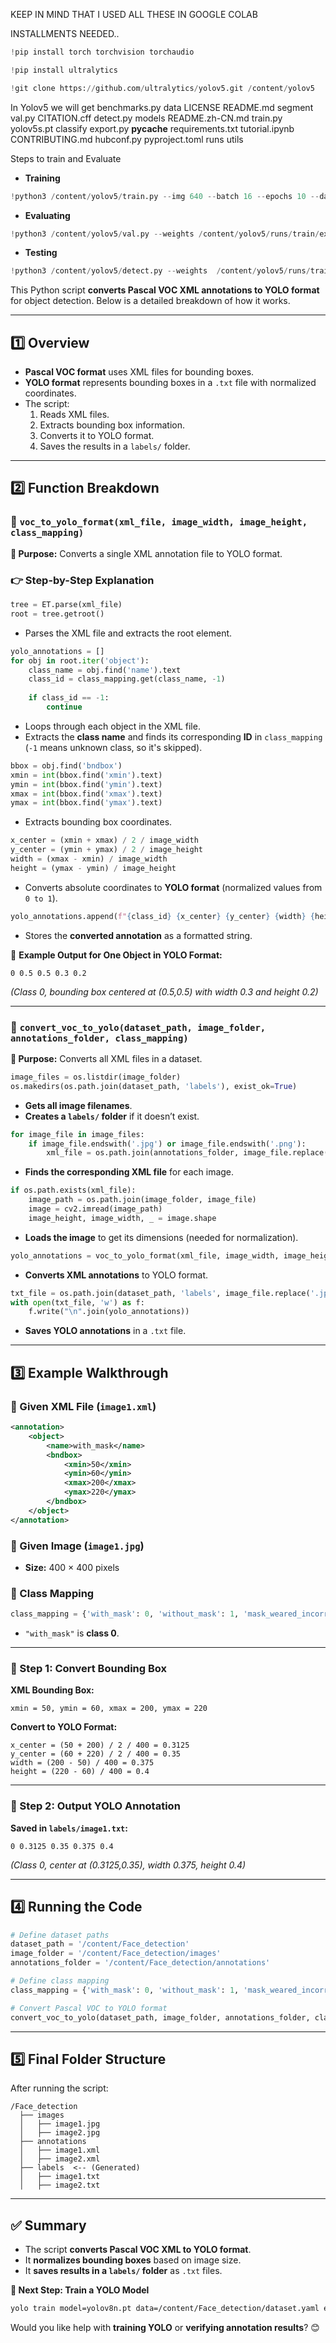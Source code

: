 KEEP IN MIND THAT I USED ALL THESE IN GOOGLE COLAB

INSTALLMENTS NEEDED..
```python
!pip install torch torchvision torchaudio
```

```python
!pip install ultralytics
```
```python
!git clone https://github.com/ultralytics/yolov5.git /content/yolov5
```
In Yolov5 we will get 
benchmarks.py	 data	     LICENSE	     README.md	       segment	       val.py
CITATION.cff	 detect.py   models	     README.zh-CN.md   train.py        yolov5s.pt
classify	 export.py   __pycache__     requirements.txt  tutorial.ipynb
CONTRIBUTING.md  hubconf.py  pyproject.toml  runs	       utils


Steps to train and Evaluate
- **Training**
```python
!python3 /content/yolov5/train.py --img 640 --batch 16 --epochs 10 --data /content/dataset.yaml --weights yolov5s.pt --cache --no-wandb
```
- **Evaluating**
```python
!python3 /content/yolov5/val.py --weights /content/yolov5/runs/train/exp2/weights/best.pt --data /content/dataset.yaml --img 640 --task val
```
- **Testing**
```python
!python3 /content/yolov5/detect.py --weights  /content/yolov5/runs/train/exp2/weights/best.pt --img 640 --source /content/download.jpeg
```


This Python script **converts Pascal VOC XML annotations to YOLO format** for object detection. Below is a detailed breakdown of how it works.

---

## **1️⃣ Overview**
- **Pascal VOC format** uses XML files for bounding boxes.
- **YOLO format** represents bounding boxes in a `.txt` file with normalized coordinates.
- The script:
  1. Reads XML files.
  2. Extracts bounding box information.
  3. Converts it to YOLO format.
  4. Saves the results in a `labels/` folder.

---

## **2️⃣ Function Breakdown**
### **🔹 `voc_to_yolo_format(xml_file, image_width, image_height, class_mapping)`**
**📌 Purpose:** Converts a single XML annotation file to YOLO format.

### **👉 Step-by-Step Explanation**
```python
tree = ET.parse(xml_file)
root = tree.getroot()
```
- Parses the XML file and extracts the root element.

```python
yolo_annotations = []
for obj in root.iter('object'):
    class_name = obj.find('name').text
    class_id = class_mapping.get(class_name, -1)
    
    if class_id == -1:
        continue
```
- Loops through each object in the XML file.
- Extracts the **class name** and finds its corresponding **ID** in `class_mapping` (`-1` means unknown class, so it's skipped).

```python
bbox = obj.find('bndbox')
xmin = int(bbox.find('xmin').text)
ymin = int(bbox.find('ymin').text)
xmax = int(bbox.find('xmax').text)
ymax = int(bbox.find('ymax').text)
```
- Extracts bounding box coordinates.

```python
x_center = (xmin + xmax) / 2 / image_width
y_center = (ymin + ymax) / 2 / image_height
width = (xmax - xmin) / image_width
height = (ymax - ymin) / image_height
```
- Converts absolute coordinates to **YOLO format** (normalized values from `0 to 1`).

```python
yolo_annotations.append(f"{class_id} {x_center} {y_center} {width} {height}")
```
- Stores the **converted annotation** as a formatted string.

🔹 **Example Output for One Object in YOLO Format:**
```
0 0.5 0.5 0.3 0.2
```
*(Class 0, bounding box centered at (0.5,0.5) with width 0.3 and height 0.2)*

---

### **🔹 `convert_voc_to_yolo(dataset_path, image_folder, annotations_folder, class_mapping)`**
**📌 Purpose:** Converts all XML files in a dataset.

```python
image_files = os.listdir(image_folder)
os.makedirs(os.path.join(dataset_path, 'labels'), exist_ok=True)  
```
- **Gets all image filenames**.
- **Creates a `labels/` folder** if it doesn’t exist.

```python
for image_file in image_files:
    if image_file.endswith('.jpg') or image_file.endswith('.png'):
        xml_file = os.path.join(annotations_folder, image_file.replace('.jpg', '.xml').replace('.png', '.xml'))
```
- **Finds the corresponding XML file** for each image.

```python
if os.path.exists(xml_file):
    image_path = os.path.join(image_folder, image_file)
    image = cv2.imread(image_path)
    image_height, image_width, _ = image.shape
```
- **Loads the image** to get its dimensions (needed for normalization).

```python
yolo_annotations = voc_to_yolo_format(xml_file, image_width, image_height, class_mapping)
```
- **Converts XML annotations** to YOLO format.

```python
txt_file = os.path.join(dataset_path, 'labels', image_file.replace('.jpg', '.txt').replace('.png', '.txt'))
with open(txt_file, 'w') as f:
    f.write("\n".join(yolo_annotations))
```
- **Saves YOLO annotations** in a `.txt` file.

---

## **3️⃣ Example Walkthrough**
### **📌 Given XML File (`image1.xml`)**
```xml
<annotation>
    <object>
        <name>with_mask</name>
        <bndbox>
            <xmin>50</xmin>
            <ymin>60</ymin>
            <xmax>200</xmax>
            <ymax>220</ymax>
        </bndbox>
    </object>
</annotation>
```

### **📌 Given Image (`image1.jpg`)**
- **Size:** 400 × 400 pixels

### **📌 Class Mapping**
```python
class_mapping = {'with_mask': 0, 'without_mask': 1, 'mask_weared_incorrect': 2}
```
- `"with_mask"` is **class 0**.

---

### **🔹 Step 1: Convert Bounding Box**
**XML Bounding Box:**
```
xmin = 50, ymin = 60, xmax = 200, ymax = 220
```

**Convert to YOLO Format:**
```
x_center = (50 + 200) / 2 / 400 = 0.3125
y_center = (60 + 220) / 2 / 400 = 0.35
width = (200 - 50) / 400 = 0.375
height = (220 - 60) / 400 = 0.4
```

---

### **🔹 Step 2: Output YOLO Annotation**
**Saved in `labels/image1.txt`:**
```
0 0.3125 0.35 0.375 0.4
```
*(Class 0, center at (0.3125,0.35), width 0.375, height 0.4)*

---

## **4️⃣ Running the Code**
```python
# Define dataset paths
dataset_path = '/content/Face_detection'
image_folder = '/content/Face_detection/images'
annotations_folder = '/content/Face_detection/annotations'

# Define class mapping
class_mapping = {'with_mask': 0, 'without_mask': 1, 'mask_weared_incorrect': 2}

# Convert Pascal VOC to YOLO format
convert_voc_to_yolo(dataset_path, image_folder, annotations_folder, class_mapping)
```

---

## **5️⃣ Final Folder Structure**
After running the script:
```
/Face_detection
  ├── images
  │   ├── image1.jpg
  │   ├── image2.jpg
  ├── annotations
  │   ├── image1.xml
  │   ├── image2.xml
  ├── labels  <-- (Generated)
  │   ├── image1.txt
  │   ├── image2.txt
```
---

## **✅ Summary**
- The script **converts Pascal VOC XML to YOLO format**.
- It **normalizes bounding boxes** based on image size.
- It **saves results in a `labels/` folder** as `.txt` files.

**🚀 Next Step: Train a YOLO Model**
```bash
yolo train model=yolov8n.pt data=/content/Face_detection/dataset.yaml epochs=50 imgsz=640
```

Would you like help with **training YOLO** or **verifying annotation results**? 😊
